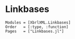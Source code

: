 # Linkbases

```@autodocs
Modules = [XbrlXML.Linkbases]
Order   = [:type, :function]
Pages   = ["Linkbases.jl"]
```
